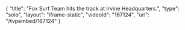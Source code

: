 {
    "title": "Fox Surf Team hits the track at Irvine Headquarters.",
    "type": "solo",
    "layout": "iframe-static",
    "videoId": "167124",
    "url": "\/tvpembed\/167124"
}